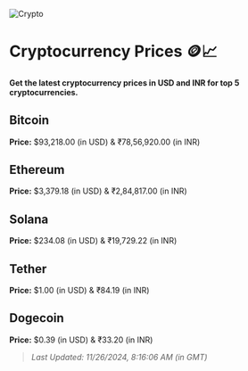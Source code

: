 
![Crypto](https://www.techguide.com.au/wp-content/uploads/2020/11/crypto3.jpeg)

# Cryptocurrency Prices 🪙📈

#### Get the latest cryptocurrency prices in USD and INR for top 5 cryptocurrencies.

## Bitcoin

**Price:** $93,218.00 (in USD) & ₹78,56,920.00 (in INR)

## Ethereum

**Price:** $3,379.18 (in USD) & ₹2,84,817.00 (in INR)

## Solana

**Price:** $234.08 (in USD) & ₹19,729.22 (in INR)

## Tether

**Price:** $1.00 (in USD) & ₹84.19 (in INR)

## Dogecoin

**Price:** $0.39 (in USD) & ₹33.20 (in INR)

> _Last Updated: 11/26/2024, 8:16:06 AM (in GMT)_
